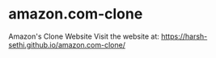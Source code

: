 # amazon.com-clone
Amazon's Clone Website 
Visit the website at: https://harsh-sethi.github.io/amazon.com-clone/
